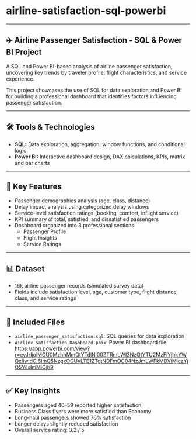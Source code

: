 # airline-satisfaction-sql-powerbi

---

## ✈️ Airline Passenger Satisfaction - SQL & Power BI Project

A SQL and Power BI-based analysis of airline passenger satisfaction, uncovering key trends by traveler profile, flight characteristics, and service experience.

This project showcases the use of SQL for data exploration and Power BI for building a professional dashboard that identifies factors influencing passenger satisfaction.

---

## 🛠 Tools & Technologies
- **SQL:** Data exploration, aggregation, window functions, and conditional logic  
- **Power BI:** Interactive dashboard design, DAX calculations, KPIs, matrix and bar charts

---

## 📌 Key Features
- Passenger demographics analysis (age, class, distance)
- Delay impact analysis using categorized delay windows
- Service-level satisfaction ratings (booking, comfort, inflight service)
- KPI summary of total, satisfied, and dissatisfied passengers
- Dashboard organized into 3 professional sections:
  - Passenger Profile
  - Flight Insights
  - Service Ratings

---

## 📊 Dataset
- 16k airline passenger records (simulated survey data)
- Fields include satisfaction level, age, customer type, flight distance, class, and service ratings

---

## 📁 Included Files
- `airline_passenger_satisfaction.sql`: SQL queries for data exploration
- `Airline_Satisfaction_Dashboard.pbix`: Power BI dashboard file:
https://app.powerbi.com/view?r=eyJrIjoiMGU0MzhhMmQtYTdlNi00ZTRmLWI3NzQtYTU2MzFiYjhkYWQxIiwidCI6ImQ5NzgxOGUyLTE1ZTgtNDFmOC04NzJmLWFkMDViMjczYjQ5YiIsImMiOjh9

---


## ✅ Key Insights
- Passengers aged 40–59 reported higher satisfaction
- Business Class flyers were more satisfied than Economy
- Long-haul passengers showed 76% satisfaction
- Longer delays slightly reduced satisfaction
- Overall service rating: 3.2 / 5

